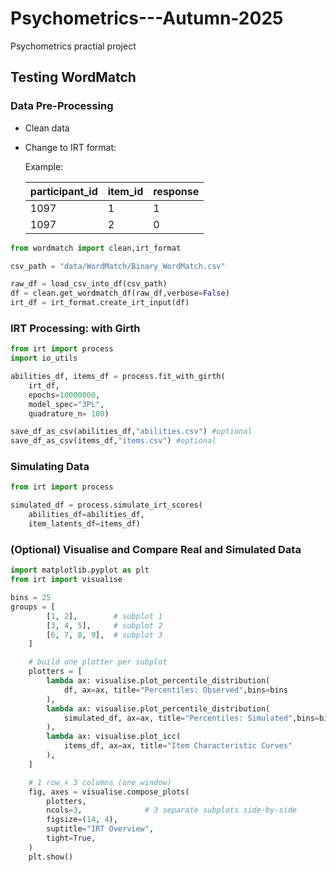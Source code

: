 # Psychometrics---Autumn-2025
 Psychometrics practial project 

## Testing WordMatch

### Data Pre-Processing
- Clean data  
- Change to IRT format:

  Example:

  | participant_id | item_id | response |
  |----------------|----------|-----------|
  | 1097 | 1 | 1 |
  | 1097 | 2 | 0 |


```python
from wordmatch import clean,irt_format

csv_path = "data/WordMatch/Binary_WordMatch.csv"

raw_df = load_csv_into_df(csv_path)
df = clean.get_wordmatch_df(raw_df,verbose=False)
irt_df = irt_format.create_irt_input(df)
```

### IRT Processing: with Girth
```python
from irt import process
import io_utils

abilities_df, items_df = process.fit_with_girth(
    irt_df,
    epochs=10000000,
    model_spec="3PL",
    quadrature_n= 100)

save_df_as_csv(abilities_df,"abilities.csv") #optional
save_df_as_csv(items_df,"items.csv") #optional
```

### Simulating Data
```python
from irt import process

simulated_df = process.simulate_irt_scores(
    abilities_df=abilities_df,
    item_latents_df=items_df) 
```

### (Optional) Visualise and Compare Real and Simulated Data
```python
import matplotlib.pyplot as plt
from irt import visualise 

bins = 25
groups = [
        [1, 2],        # subplot 1
        [3, 4, 5],     # subplot 2
        [6, 7, 8, 9],  # subplot 3
    ]

    # build one plotter per subplot
    plotters = [
        lambda ax: visualise.plot_percentile_distribution(
            df, ax=ax, title="Percentiles: Observed",bins=bins
        ),
        lambda ax: visualise.plot_percentile_distribution(
            simulated_df, ax=ax, title="Percentiles: Simulated",bins=bins
        ),
        lambda ax: visualise.plot_icc(
            items_df, ax=ax, title="Item Characteristic Curves"
        ),
    ]

    # 1 row × 3 columns (one window)
    fig, axes = visualise.compose_plots(
        plotters,
        ncols=3,              # 3 separate subplots side-by-side
        figsize=(14, 4),
        suptitle="IRT Overview",
        tight=True,
    )
    plt.show()
```
    

